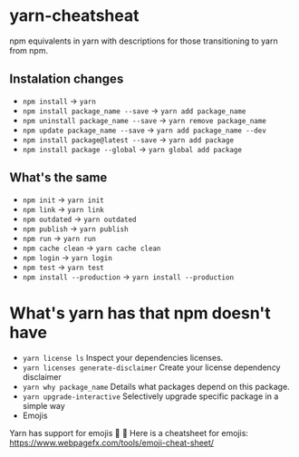 # yarn-cheatsheat
npm equivalents in yarn with descriptions for those transitioning to yarn from npm.

## Instalation changes
* `npm install` -> `yarn`
* `npm install package_name --save` -> `yarn add package_name`
* `npm uninstall package_name --save` -> `yarn remove package_name`
* `npm update package_name --save` -> `yarn add package_name --dev`
* `npm install package@latest --save` -> `yarn add package`
* `npm install package --global` -> `yarn global add package`

## What's the same

* `npm init` -> `yarn init`
* `npm link` -> `yarn link`
* `npm outdated` -> `yarn outdated`
* `npm publish` -> `yarn publish`
* `npm run` -> `yarn run`
* `npm cache clean` -> `yarn cache clean`
* `npm login` -> `yarn login`
* `npm test` -> `yarn test`
* `npm install --production` -> `yarn install --production`

# What's yarn has that npm doesn't have

*  `yarn license ls` 
Inspect your dependencies licenses.
*  `yarn licenses generate-disclaimer`
Create your license dependency disclaimer
*  `yarn why package_name`
Details what packages depend on this package.
* `yarn upgrade-interactive`
Selectively upgrade specific package in a simple way
* Emojis

 Yarn has support for emojis :muscle: :metal:
 Here is a cheatsheet for emojis: https://www.webpagefx.com/tools/emoji-cheat-sheet/

